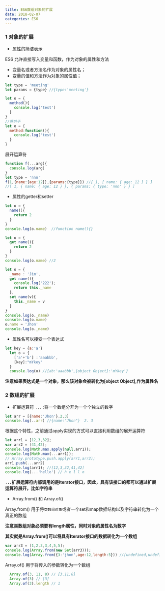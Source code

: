 ```yaml
---
title: ES6数组对象的扩展
date: 2018-02-07
categories: ES6
---
```


### 1 对象的扩展

* 属性的简洁表示

ES6 允许直接写入变量和函数，作为对象的属性和方法

* 变量名或者方法名作为对象的属性名；
* 变量的值和方法作为对象的属性值；

```javascript
let type = 'meeting'
let params = {type} //{type:'meeting'}
```

```javascript
let o = {
  method(){
    console.log('test')
  }
}
//等价于
let o = {
  method:function(){
    console.log('test')
  }
}
```

展开运算符

```javascript
function f(...arg){
  console.log(arg)
}
let type = 'nnn'
f(1,{name:{age:12}},{params:{type}}) //[ 1, { name: { age: 12 } } ]
//[ 1, { name: { age: 12 } }, { params: { type: 'nnn' } } ]
```

* 属性的getter和setter

```javascript
let o = {
  name(){
    return 2
  }
}
console.log(o.name)  //function name(){}
```

```javascript
let o = {
  get name(){
    return 2 
  }
}
console.log(o.name) //2 
```

```javascript
let o = {
  _name : 'Jim',
  get name(){
    console.log('222');
    return this._name
  },
  set name(v){
    this._name = v
  }
}
console.log(o._name)
console.log(o.name)
o.name = 'Jhon'
console.log(o._name)
```

* 属性名可以接受一个表达式

```javascript
let key = {a:'a'}
  let o = {
    ['a'+'b'] :'aaabbb',
    [key]:"mYkey"
  }
  console.log(o) //{ab:'aaabbb',[object Object]:'mYkey'}
```

**注意如果表达式是一个对象，那么该对象会被转化为[object Object],作为属性名**

### 2 数组的扩展

* 扩展运算符  `...`   :将一个数组分开为一个个独立的数字

```javascript
let arr = [{name:'Jhon'},2,3]
console.log(..arr) //{name:"Jhon"}  2. 3
```

根据这个特性，之前通过apply实现的方式可以直接利用数组的展开运算符

```javascript
let arr1 = [12,3,32];
var arr2 = [41,42];
console.log(Math.max.apply(null,arr1));
console.log(Math.max(...arr1));
// Array.prototype.push.apply(arr1,arr2);
arr1.push(...arr2)
console.log(arr1); //[12,3,32,41,42]
console.log(...'hello') // h e l l o 
```

**`...`扩展运算符内部调用的是Iterator接口，因此，具有该接口的都可以通过扩展运算符展开，比如字符串**

* Array.from() 和 Array.of()

Array.from() 用于将`类数组对象`或者一个set和map数据结构以及字符串转化为一个真正的数组

**注意类数组对象必须要有length属性，同时对象的属性名为数字**

**其实就是Array.from()可以将具有Iterator接口的数据转化为一个数组**

```javascript
var arr3 = [1,2,3,3,4,5,5];
console.log(Array.from(new Set(arr3)));
console.log(Array.from({3:'jhon',age:12,length:5})) //[undefined,undefined,undefined,'jhon',undefined]
```

Array.of() 用于将传入的参数转化为一个数组

```javascript
  Array.of(3, 11, 8) // [3,11,8]
  Array.of(3) // [3]
  Array.of(3).length // 1
```

